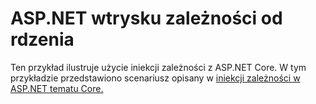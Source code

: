 # <a name="aspnet-core-dependency-injection"></a>ASP.NET wtrysku zależności od rdzenia

Ten przykład ilustruje użycie iniekcji zależności z ASP.NET Core. W tym przykładzie przedstawiono scenariusz opisany w [iniekcji zależności w ASP.NET tematu Core.](https://docs.microsoft.com/aspnet/core/fundamentals/dependency-injection)
